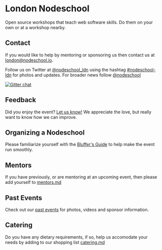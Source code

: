 # London Nodeschool
Open source workshops that teach web software skills. Do them on your own or at a workshop nearby.

## Contact
If you would like to help by mentoring or sponsoring us then contact us at [london@nodeschool.io](mailto:london@nodeschool.io).

Follow us on Twitter at [@nodeschool_ldn](https://twitter.com/nodeschool_ldn) using the hashtag [#nodeschool-ldn](https://twitter.com/search?q=nodeschool-london) for photos and updates.  For broader news follow [@nodeschool](http://twitter.com/nodeschool)

[![Gitter chat](https://badges.gitter.im/nodeschool/london.png)](https://gitter.im/nodeschool/london)



## Feedback
Did you enjoy the event? [Let us know!](https://github.com/nodeschool/london/blob/master/feedback.md) We appreciate the love, but really want to know how we can improve.

## Organizing a Nodeschool
Please familiarize yourself with the [Bluffer's Guide](https://github.com/nodeschool/london/blob/master/resources/bluffers-guide-to-nodeschool/README.md) to help make the event run smoothly.

## Mentors
If you have previously, or are mentoring at an upcoming event, then please add yourself to [mentors.md](https://github.com/nodeschool/london/blob/master/mentors.md)

## Past Events
Check out our [past events](https://github.com/nodeschool/london/tree/master/resources/events) for photos, videos and sponsor information.

## Catering
Do you have any dietary requirements, if so, help us accomodate your needs by adding to our shopping list [catering.md](https://github.com/nodeschool/london/blob/master/catering.md)
